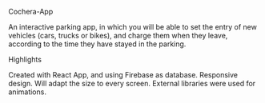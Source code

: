 Cochera-App

An interactive parking app, in which you will be able to set the entry of new vehicles (cars, trucks or bikes), and charge them when they leave, according to the time they have stayed in the parking.

Highlights

Created with React App, and using Firebase as database.
Responsive design. Will adapt the size to every screen.
External libraries were used for animations.

